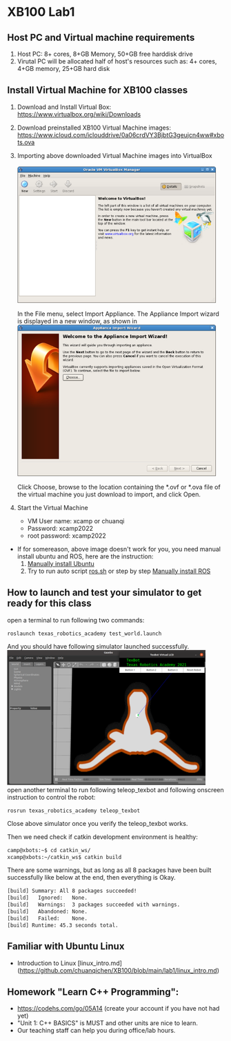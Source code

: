 # XB100 Lab1
## Host PC and Virtual machine requirements
1. Host PC: 8+ cores, 8+GB Memory, 50+GB free harddisk drive 
2. Virutal PC will be allocated half of host's resources such as: 4+ cores, 4+GB memory, 25+GB hard disk

## Install Virtual Machine for XB100 classes

1. Download and Install Virtual Box:  
https://www.virtualbox.org/wiki/Downloads

2. Download preinstalled XB100 Virtual Machine images:  
https://www.icloud.com/iclouddrive/0a06crdVY3BjbtG3geujcn4ww#xbots.ova

3. Importing above downloaded Virtual Machine images into VirtualBox   
   <br><img src="vbox-none-web.png" width=460><br>

   In the File menu, select Import Appliance. The Appliance Import wizard is displayed in a new window, as shown in
   <br><img src="vbox-import-appliance-web.png" width=460><br>

   Click Choose, browse to the location containing the *.ovf or *.ova file of the virtual machine you just download to import, and click Open.

4. Start the Virtual Machine   
   * VM User name: xcamp  or chuanqi
   * Password: xcamp2022
   * root password: xcamp2022

* If for somereason, above image doesn't work for you, you need manual install ubuntu and ROS, here are the instruction: 
  1. [Manually install Ubuntu](https://github.com/chuanqichen/XB100/blob/main/lab1/manual_steps_instructions/install_ubuntu20.04_virtual_box.md)
  2. Try to run auto script [ros.sh](../lab4/ros.sh) or step by step [Manually install ROS](https://github.com/chuanqichen/XB100/blob/main/lab1/manual_steps_instructions/install_ros_step_by_step.md)

## How to launch and test your simulator to get ready for this class
open a terminal to run following two commands:
```
roslaunch texas_robotics_academy test_world.launch 
```
And you should have following simulator launched successfully. <br>
<img src="../lab5/test_world.PNG" width=460><br>
open another terminal to run following teleop_texbot and following onscreen instruction to control the robot:
```
rosrun texas_robotics_academy teleop_texbot
```
Close above simulator once you verify the teleop_texbot works. 

Then we need check if catkin development environment is healthy: 
```
camp@xbots:~$ cd catkin_ws/
xcamp@xbots:~/catkin_ws$ catkin build
```
There are some warnings, but as long as all 8 packages have been built successfully like below at the end, then everything is Okay. 
```
[build] Summary: All 8 packages succeeded!                                     
[build]   Ignored:   None.                                                     
[build]   Warnings:  3 packages succeeded with warnings.                       
[build]   Abandoned: None.                                                     
[build]   Failed:    None.                                                     
[build] Runtime: 45.3 seconds total.  
```

## Familiar with Ubuntu Linux 
* Introduction to Linux [linux_intro.md] (https://github.com/chuanqichen/XB100/blob/main/lab1/linux_intro.md) 

## Homework "Learn C++ Programming":
   *  https://codehs.com/go/05A14  (create your account if you have not had yet)
   * "Unit 1: C++ BASICS" is MUST and other units are nice to learn.  
   *  Our teaching staff can help you during office/lab hours.  
